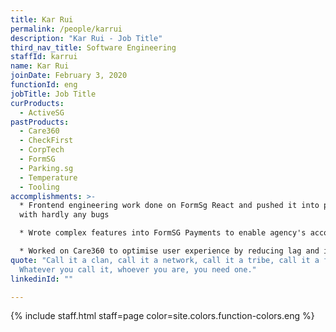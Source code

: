 ```yaml
---
title: Kar Rui
permalink: /people/karrui
description: "Kar Rui - Job Title"
third_nav_title: Software Engineering
staffId: karrui
name: Kar Rui
joinDate: February 3, 2020
functionId: eng
jobTitle: Job Title
curProducts:
  - ActiveSG
pastProducts:
  - Care360
  - CheckFirst
  - CorpTech
  - FormSG
  - Parking.sg
  - Temperature
  - Tooling
accomplishments: >-
  * Frontend engineering work done on FormSg React and pushed it into production
  with hardly any bugs

  * Wrote complex features into FormSG Payments to enable agency's accounts to their FormSG. 

  * Worked on Care360 to optimise user experience by reducing lag and improved frontend application usage.
quote: "Call it a clan, call it a network, call it a tribe, call it a family:
  Whatever you call it, whoever you are, you need one."
linkedinId: ""

---
```


{% include staff.html staff=page color=site.colors.function-colors.eng %}
